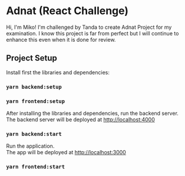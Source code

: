 # Adnat (React Challenge)

Hi, I'm Miko! I'm challenged by Tanda to create Adnat Project for my examination.
I know this project is far from perfect but I will continue to enhance this even when it is done for review.

## Project Setup

Install first the libraries and dependencies:
### `yarn backend:setup`
### `yarn frontend:setup`

After installing the libraries and dependencies, run the backend server.<br />
The backend server will be deployed at [http://localhost:4000](http://localhost:4000)
### `yarn backend:start`

Run the application.<br />
The app will be deployed at [http://localhost:3000](http://localhost:3000)
### `yarn frontend:start`